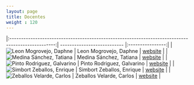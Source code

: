 ```yaml
---
layout: page
title: Docentes
weight : 120
---
```


|:-------------------------------------------------------------------------------------------------:| --------------------------- |:----------------:|
|![Leon Mogrovejo, Daphne]({site.baseurl}}/assets/img/professors/Daphne-Leon-Mogrovejo.jpg)         | Leon Mogrovejo, Daphne      |  [website][web1] |
|![Medina Sánchez, Tatiana]({site.baseurl}}/assets/img/professors/Tatiana-Medina-Sanchez.jpg)       | Medina Sánchez, Tatiana     |  [website][web2] |
|![Pinto Rodriguez, Galvarino]({site.baseurl}}/assets/img/professors/Galvarino-Pinto-Rodriguez.jpg) | Pinto Rodriguez, Galvarino  |  [website][web3] |
|![Simbort Zeballos, Enrique]({site.baseurl}}/assets/img/professors/Enrique-Simbort-Zeballos.jpg)   | Simbort Zeballos, Enrique   |  [website][web4] |
|![Zeballos Velarde, Carlos]({site.baseurl}}/assets/img/professors/Carlos-Zeballos-Velard.jpg)      | Zeballos Velarde, Carlos    |  [website][web5] |




[web1]: https://ucsp-civil.github.io/Daphne-Leon-Mogrovejo/
[web2]: https://ucsp-civil.github.io/Tatiana-Medina-Sanchez/
[web3]: https://ucsp-civil.github.io/Galvarino-Pinto-Rodriguez/
[web4]: https://ucsp-civil.github.io/Enrique-Simbort-Zeballos/
[web5]: https://ucsp-civil.github.io/Carlos-Zeballos-Velarde/

